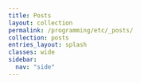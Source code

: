 ```yaml
---
title: Posts
layout: collection
permalink: /programming/etc/_posts/
collection: posts
entries_layout: splash
classes: wide
sidebar:
  nav: "side"
---
```

